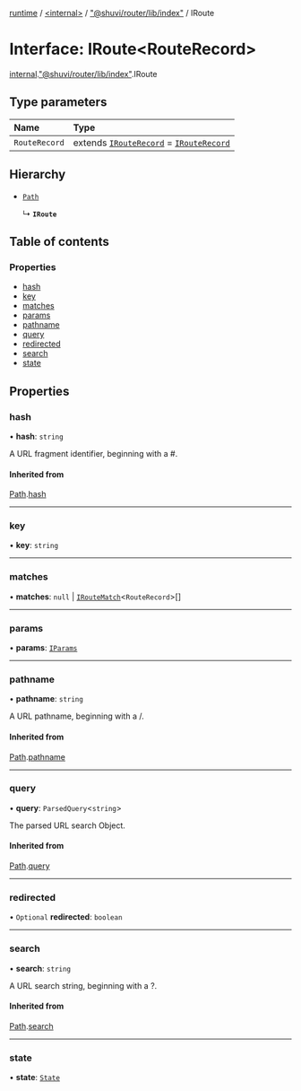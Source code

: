 [runtime](../overview.md) / [<internal\>](../modules/internal_.md) / ["@shuvi/router/lib/index"](../modules/internal_.__Users_user_project_shuvi_packages_router_lib_index_.md) / IRoute

# Interface: IRoute<RouteRecord\>

[internal](../modules/internal_.md).["@shuvi/router/lib/index"](../modules/internal_.__Users_user_project_shuvi_packages_router_lib_index_.md).IRoute

## Type parameters

| Name | Type |
| :------ | :------ |
| `RouteRecord` | extends [`IRouteRecord`](IRouteRecord.md) = [`IRouteRecord`](IRouteRecord.md) |

## Hierarchy

- [`Path`](internal_.__Users_user_project_shuvi_packages_router_lib_index_.Path.md)

  ↳ **`IRoute`**

## Table of contents

### Properties

- [hash](internal_.__Users_user_project_shuvi_packages_router_lib_index_.IRoute.md#hash)
- [key](internal_.__Users_user_project_shuvi_packages_router_lib_index_.IRoute.md#key)
- [matches](internal_.__Users_user_project_shuvi_packages_router_lib_index_.IRoute.md#matches)
- [params](internal_.__Users_user_project_shuvi_packages_router_lib_index_.IRoute.md#params)
- [pathname](internal_.__Users_user_project_shuvi_packages_router_lib_index_.IRoute.md#pathname)
- [query](internal_.__Users_user_project_shuvi_packages_router_lib_index_.IRoute.md#query)
- [redirected](internal_.__Users_user_project_shuvi_packages_router_lib_index_.IRoute.md#redirected)
- [search](internal_.__Users_user_project_shuvi_packages_router_lib_index_.IRoute.md#search)
- [state](internal_.__Users_user_project_shuvi_packages_router_lib_index_.IRoute.md#state)

## Properties

### hash

• **hash**: `string`

A URL fragment identifier, beginning with a #.

#### Inherited from

[Path](internal_.__Users_user_project_shuvi_packages_router_lib_index_.Path.md).[hash](internal_.__Users_user_project_shuvi_packages_router_lib_index_.Path.md#hash)

___

### key

• **key**: `string`

___

### matches

• **matches**: ``null`` \| [`IRouteMatch`](internal_.__Users_user_project_shuvi_packages_router_lib_index_.IRouteMatch.md)<`RouteRecord`\>[]

___

### params

• **params**: [`IParams`](../overview.md#iparams)

___

### pathname

• **pathname**: `string`

A URL pathname, beginning with a /.

#### Inherited from

[Path](internal_.__Users_user_project_shuvi_packages_router_lib_index_.Path.md).[pathname](internal_.__Users_user_project_shuvi_packages_router_lib_index_.Path.md#pathname)

___

### query

• **query**: `ParsedQuery`<`string`\>

The parsed URL search Object.

#### Inherited from

[Path](internal_.__Users_user_project_shuvi_packages_router_lib_index_.Path.md).[query](internal_.__Users_user_project_shuvi_packages_router_lib_index_.Path.md#query)

___

### redirected

• `Optional` **redirected**: `boolean`

___

### search

• **search**: `string`

A URL search string, beginning with a ?.

#### Inherited from

[Path](internal_.__Users_user_project_shuvi_packages_router_lib_index_.Path.md).[search](internal_.__Users_user_project_shuvi_packages_router_lib_index_.Path.md#search)

___

### state

• **state**: [`State`](../modules/internal_.__Users_user_project_shuvi_packages_router_lib_index_.md#state)

